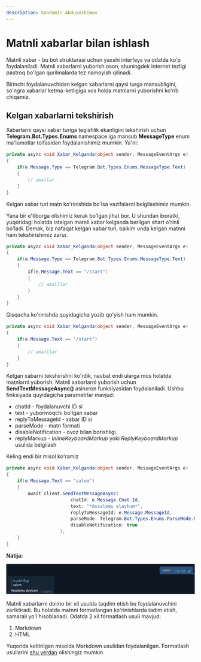 ```yaml
---
description: Xondamir Abduxoshimov
---
```


# Matnli xabarlar bilan ishlash

Matnli xabar - bu bot strukturasi uchun yaxshi interfeys va odatda ko'p foydalaniladi. Matnli xabarlarni yuborish oson, shuningdek internet tezligi pastroq bo'lgan qurilmalarda tez namoyish qilinadi.&#x20;

Birinchi foydalanuvchidan kelgan xabarlarni qaysi turga mansubligini, so'ngra xabarlar ketma-ketligiga xos holda matnlarni yuborishni ko'rib chiqamiz.

## Kelgan xabarlarni tekshirish

Xabarlarni qaysi xabar turiga tegishlik ekanligini tekshirish uchun **Telegram.Bot.Types.Enums** namespace iga mansub **MessageType** enum ma'lumotlar toifasidan foydalanishimiz mumkin. Ya'ni:

```csharp
private async void Xabar_Kelganda(object sender, MessageEventArgs e)
{
    if(e.Message.Type == Telegram.Bot.Types.Enums.MessageType.Text)
    {
        // amallar
    }
}
```

Kelgan xabar turi matn ko'rinishida bo'lsa vazifalarni belgilashimiz mumkin.&#x20;

Yana bir e'tiborga olishimiz kerak bo'lgan jihat bor. U shundan iboratki, yuqoridagi holatda istalgan matnli xabar kelganda berilgan shart o'rinli bo'ladi. Demak, biz nafaqat kelgan xabar turi, balkim unda kelgan matnni ham tekshirishimiz zarur.

```csharp
private async void Xabar_Kelganda(object sender, MessageEventArgs e)
{
    if(e.Message.Type == Telegram.Bot.Types.Enums.MessageType.Text)
    {
        if(e.Message.Text == "/start")
        {
            // amalllar
        }
    }
}
```

Qisqacha ko'rinishda quyidagicha yozib qo'yish ham mumkin.

```csharp
private async void Xabar_Kelganda(object sender, MessageEventArgs e)
{
    if(e.Message.Text == "/start")
    {
        // amalllar
    }
}
```

Kelgan xabarni tekshirishni ko'rdik, navbat endi ularga mos holatda matnlarni yuborish. Matnli xabarlarni yuborish uchun **SendTextMessageAsync()** asinxron funksiyasidan foydalaniladi. Ushbu finksiyada quyidagicha parametrlar mavjud:

* chatId - foydalanuvchi ID si
* text - yubormoqchi bo'lgan xabar
* replyToMessageId - xabar ID si
* parseMode - matn formati
* disableNotification - ovoz bilan borishligi
* replyMarkup -  _InlineKeyboardMarkup_  yoki _ReplyKeyboardMarkup_ usulida belgilash

Keling endi bir misol ko'ramiz

```csharp
private async void Xabar_Kelganda(object sender, MessageEventArgs e)
{
    if(e.Message.Text == "salom")
    {
        await client.SendTextMessageAsync(
                        chatId: e.Message.Chat.Id,
                        text: "*Assalomu alaykum*",
                        replyToMessageId: e.Message.MessageId,
                        parseMode: Telegram.Bot.Types.Enums.ParseMode.Markdown, 
                        disableNotification: true
                    );
    }
}
```

**Natija:**

![](<../../../../.gitbook/assets/image (7) (4) (4) (2) (2).png>)

Matnli xabarlarni doimo bir xil usulda taqdim etish bu foydalanuvchini zeriktiradi. Bu holatda matnni formatlangan ko'rinishlarda tadim etish, samarali yo'l hisoblanadi. Odatda 2 xil formatlash usuli mavjud:&#x20;

1. Markdown
2. HTML

Yuqorida keltirilgan misolda Markdown usulidan foydalanilgan. Formatlash usullarini [shu yerdan](https://sourceforge.net/p/telegram-bot/wiki/markdown\_syntax/) olishingiz mumkin
